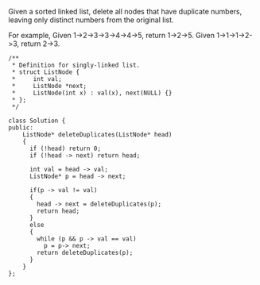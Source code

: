 Given a sorted linked list, delete all nodes that have duplicate numbers, leaving only distinct numbers from the original list.

For example,
Given 1->2->3->3->4->4->5, return 1->2->5.
Given 1->1->1->2->3, return 2->3.

```
/**
 * Definition for singly-linked list.
 * struct ListNode {
 *     int val;
 *     ListNode *next;
 *     ListNode(int x) : val(x), next(NULL) {}
 * };
 */

class Solution {
public:
    ListNode* deleteDuplicates(ListNode* head) 
    {
      if (!head) return 0;
      if (!head -> next) return head;

      int val = head -> val;
      ListNode* p = head -> next;

      if(p -> val != val)
      {
        head -> next = deleteDuplicates(p);
        return head;
      }
      else
      {
        while (p && p -> val == val)
          p = p-> next;
        return deleteDuplicates(p);
      }
    }
};
```
